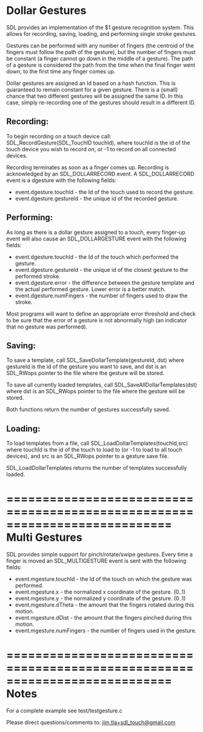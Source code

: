 ﻿Dollar Gestures
===========================================================================
SDL provides an implementation of the $1 gesture recognition system. This allows for recording, saving, loading, and performing single stroke gestures.

Gestures can be performed with any number of fingers (the centroid of the fingers must follow the path of the gesture), but the number of fingers must be constant (a finger cannot go down in the middle of a gesture). The path of a gesture is considered the path from the time when the final finger went down, to the first time any finger comes up.

Dollar gestures are assigned an Id based on a hash function. This is guaranteed to remain constant for a given gesture. There is a (small) chance that two different gestures will be assigned the same ID. In this case, simply re-recording one of the gestures should result in a different ID.

Recording:
----------
To begin recording on a touch device call:
SDL_RecordGesture(SDL_TouchID touchId), where touchId is the id of the touch device you wish to record on, or -1 to record on all connected devices.

Recording terminates as soon as a finger comes up. Recording is acknowledged by an SDL_DOLLARRECORD event.
A SDL_DOLLARRECORD event is a dgesture with the following fields:

* event.dgesture.touchId   - the Id of the touch used to record the gesture.
* event.dgesture.gestureId - the unique id of the recorded gesture.


Performing:
-----------
As long as there is a dollar gesture assigned to a touch, every finger-up event will also cause an SDL_DOLLARGESTURE event with the following fields:

* event.dgesture.touchId    - the Id of the touch which performed the gesture.
* event.dgesture.gestureId  - the unique id of the closest gesture to the performed stroke.
* event.dgesture.error      - the difference between the gesture template and the actual performed gesture. Lower error is a better match.
* event.dgesture.numFingers - the number of fingers used to draw the stroke.

Most programs will want to define an appropriate error threshold and check to be sure that the error of a gesture is not abnormally high (an indicator that no gesture was performed).



Saving:
-------
To save a template, call SDL_SaveDollarTemplate(gestureId, dst) where gestureId is the id of the gesture you want to save, and dst is an SDL_RWops pointer to the file where the gesture will be stored.

To save all currently loaded templates, call SDL_SaveAllDollarTemplates(dst) where dst is an SDL_RWops pointer to the file where the gesture will be stored.

Both functions return the number of gestures successfully saved.


Loading:
--------
To load templates from a file, call SDL_LoadDollarTemplates(touchId,src) where touchId is the id of the touch to load to (or -1 to load to all touch devices), and src is an SDL_RWops pointer to a gesture save file.

SDL_LoadDollarTemplates returns the number of templates successfully loaded.



===========================================================================
Multi Gestures
===========================================================================
SDL provides simple support for pinch/rotate/swipe gestures.
Every time a finger is moved an SDL_MULTIGESTURE event is sent with the following fields:

* event.mgesture.touchId - the Id of the touch on which the gesture was performed.
* event.mgesture.x       - the normalized x coordinate of the gesture. (0..1)
* event.mgesture.y       - the normalized y coordinate of the gesture. (0..1)
* event.mgesture.dTheta  - the amount that the fingers rotated during this motion.
* event.mgesture.dDist   - the amount that the fingers pinched during this motion.
* event.mgesture.numFingers - the number of fingers used in the gesture.


===========================================================================
Notes
===========================================================================
For a complete example see test/testgesture.c

Please direct questions/comments to:
   jim.tla+sdl_touch@gmail.com
